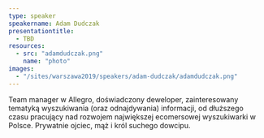 ```yaml
---
type: speaker
speakername: Adam Dudczak
presentationtitle:
  - TBD
resources:
  - src: "adamdudczak.png"
    name: "photo"
images:
  - "/sites/warszawa2019/speakers/adam-dudczak/adamdudczak.png"
---
```


Team manager w Allegro, doświadczony deweloper, zainteresowany tematyką wyszukiwania (oraz odnajdywania) informacji, od dłuższego czasu pracujący nad rozwojem największej ecomersowej wyszukiwarki w Polsce. Prywatnie ojciec, mąż i król suchego dowcipu.
